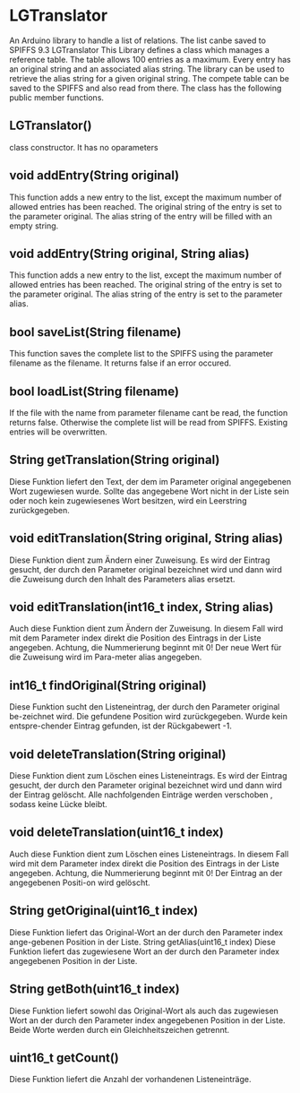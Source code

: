 # LGTranslator
An Arduino library to handle a list of relations. The list canbe saved to SPIFFS
9.3 	LGTranslator
This Library defines a class which manages a reference table. The table allows 100 entries as a maximum. Every entry has an original string and an associated alias string. The library can be used to retrieve the alias string for a given original string. The compete table can be saved to the SPIFFS and also read from there. The class has the following public member functions.

## LGTranslator()
class constructor. It has no oparameters

## void addEntry(String original)
This function adds a new entry to the list, except the maximum number of allowed entries has been reached. The original string of the entry is set to the parameter original. The alias string of the entry will be filled with an empty string.

## void addEntry(String original, String alias)
This function adds a new entry to the list, except the maximum number of allowed entries has been reached. The original string of the entry is set to the parameter original. The alias string of the entry is set to the parameter alias.

## bool saveList(String filename)
This function saves the complete list to the SPIFFS using the parameter filename as the filename. It returns false if an error occured.

## bool loadList(String filename)
If the file with the name from parameter filename cant be read, the function returns false. Otherwise the complete list will be read from SPIFFS. Existing entries will be overwritten.

## String getTranslation(String original)
Diese Funktion liefert den Text, der dem im Parameter original angegebenen Wort zugewiesen wurde. Sollte das angegebene Wort nicht in der Liste sein oder noch kein zugewiesenes Wort besitzen, wird ein Leerstring zurückgegeben.

## void editTranslation(String original, String alias)
Diese Funktion dient zum Ändern einer Zuweisung. Es wird der Eintrag gesucht, der durch den Parameter original bezeichnet wird und dann wird die Zuweisung durch den Inhalt des Parameters alias ersetzt.

## void editTranslation(int16_t index, String alias)
Auch diese Funktion dient zum Ändern der Zuweisung. In diesem Fall wird mit dem Parameter index direkt die Position des Eintrags in der Liste angegeben. Achtung, die Nummerierung beginnt mit 0! Der neue Wert für die Zuweisung wird im Para-meter alias angegeben.

## int16_t findOriginal(String original)
Diese Funktion sucht den Listeneintrag, der durch den Parameter original be-zeichnet wird. Die gefundene Position wird zurückgegeben. Wurde kein entspre-chender Eintrag gefunden, ist der Rückgabewert -1.

## void deleteTranslation(String original)
Diese Funktion dient zum Löschen eines Listeneintrags. Es wird der Eintrag gesucht, der durch den Parameter original bezeichnet wird und dann wird der Eintrag gelöscht. Alle nachfolgenden Einträge werden verschoben , sodass keine Lücke bleibt.

## void deleteTranslation(uint16_t index)
Auch diese Funktion dient zum Löschen eines Listeneintrags. In diesem Fall wird mit dem Parameter index direkt die Position des Eintrags in der Liste angegeben. Achtung, die Nummerierung beginnt mit 0! Der Eintrag an der angegebenen Positi-on wird gelöscht.

## String getOriginal(uint16_t index)
Diese Funktion liefert das Original-Wort an der durch den Parameter index ange-gebenen Position in der Liste.
String getAlias(uint16_t index)
Diese Funktion liefert das zugewiesene Wort an der durch den Parameter index angegebenen Position in der Liste.

## String getBoth(uint16_t index)
Diese Funktion liefert sowohl das Original-Wort als auch das zugewiesen Wort an der durch den Parameter index angegebenen Position in der Liste. Beide Worte werden durch ein Gleichheitszeichen getrennt.

## uint16_t getCount()
Diese Funktion liefert die Anzahl der vorhandenen Listeneinträge.

